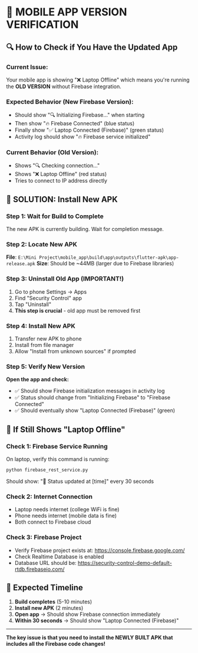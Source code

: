 # 📱 MOBILE APP VERSION VERIFICATION

## 🔍 How to Check if You Have the Updated App

### Current Issue:
Your mobile app is showing "❌ Laptop Offline" which means you're running the **OLD VERSION** without Firebase integration.

### Expected Behavior (New Firebase Version):
- Should show "🔍 Initializing Firebase..." when starting
- Then show "🔥 Firebase Connected" (blue status)
- Finally show "✅ Laptop Connected (Firebase)" (green status)
- Activity log should show "🔥 Firebase service initialized"

### Current Behavior (Old Version):
- Shows "🔍 Checking connection..." 
- Shows "❌ Laptop Offline" (red status)
- Tries to connect to IP address directly

## 🚀 SOLUTION: Install New APK

### Step 1: Wait for Build to Complete
The new APK is currently building. Wait for completion message.

### Step 2: Locate New APK
**File**: `E:\Mini Project\mobile_app\build\app\outputs\flutter-apk\app-release.apk`
**Size**: Should be ~44MB (larger due to Firebase libraries)

### Step 3: Uninstall Old App (IMPORTANT!)
1. Go to phone Settings → Apps
2. Find "Security Control" app
3. Tap "Uninstall"
4. **This step is crucial** - old app must be removed first

### Step 4: Install New APK
1. Transfer new APK to phone
2. Install from file manager
3. Allow "Install from unknown sources" if prompted

### Step 5: Verify New Version
**Open the app and check:**
- ✅ Should show Firebase initialization messages in activity log
- ✅ Status should change from "Initializing Firebase" to "Firebase Connected"
- ✅ Should eventually show "Laptop Connected (Firebase)" (green)

## 🔧 If Still Shows "Laptop Offline"

### Check 1: Firebase Service Running
On laptop, verify this command is running:
```cmd
python firebase_rest_service.py
```
Should show: "💓 Status updated at [time]" every 30 seconds

### Check 2: Internet Connection
- Laptop needs internet (college WiFi is fine)
- Phone needs internet (mobile data is fine)
- Both connect to Firebase cloud

### Check 3: Firebase Project
- Verify Firebase project exists at: https://console.firebase.google.com/
- Check Realtime Database is enabled
- Database URL should be: https://security-control-demo-default-rtdb.firebaseio.com/

## 🎯 Expected Timeline

1. **Build completes** (5-10 minutes)
2. **Install new APK** (2 minutes)
3. **Open app** → Should show Firebase connection immediately
4. **Within 30 seconds** → Should show "Laptop Connected (Firebase)"

---

**The key issue is that you need to install the NEWLY BUILT APK that includes all the Firebase code changes!**
